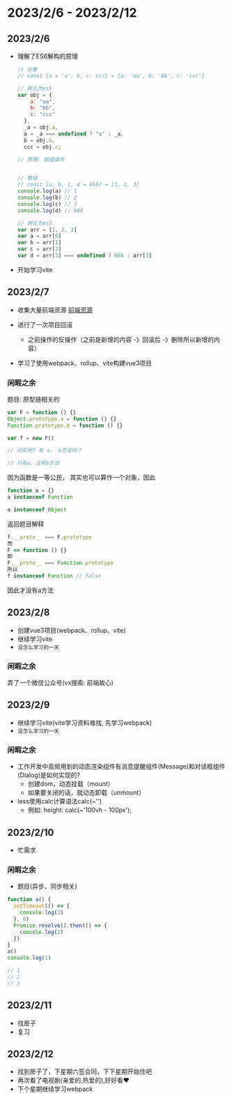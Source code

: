 # 2023/2/6 - 2023/2/12

## 2023/2/6
 - 理解了ES6解构的原理

   ```js
   // 对象
   // const {a = 'a', b, c: ccc} = {a: 'aa', b: 'bb', c: 'ccc'}
   
   // 转化为es5
   var obj = {
       a: "aa",
       b: "bb",
       c: "ccc"
     },
     _a = obj.a,
     a = _a === undefined ? "a" : _a,
     b = obj.b,
     ccc = obj.c;
   
   // 原理: 赋值操作
   
   
   // 数组
   // const [a, b, c, d = 666] = [1, 2, 3]
   console.log(a) // 1
   console.log(b) // 2
   console.log(c) // 3
   console.log(d) // 666
   
   // 转化为es5
   var arr = [1, 2, 3]
   var a = arr[0]
   var b = arr[1]
   var c = arr[2]
   var d = arr[3] === undefined ? 666 : arr[3] 
   ```

 - 开始学习vite

## 2023/2/7
- 收集大量前端资源
  [前端资源](https://codevity.top/article/harvest/link/实用工具.html)
  
- 进行了一次项目回滚

  - 之前操作的反操作（之前是新增的内容  -》回滚后 -》删除所以新增的内容）

- 学习了使用webpack、rollup、vite构建vue3项目

### 闲暇之余
  题目: 原型链相关的

  ```js
  var F = function () {}
  Object.prototype.a = function () {}
  Function.prototype.b = function () {}
  
  var f = new F()
  
  // 问实例f 有 a， b方法吗？
  
  // 只有a，没有b方法
  ```

  因为函数是一等公民， 其实也可以算作一个对象，因此

  ```js
  function a = {}
  a instanceof Function
  
  a instanceof Object
  ```

  返回题目解释

  ```js
  f.__proto__ === F.prototype
  而
  F => function () {}
  即
  F.__proto__ === Function.prototype
  所以
  f instanceof Function // false
  ```

  因此才没有a方法

## 2023/2/8
- 创建vue3项目(webpack、rollup、vite)
- 继续学习vite
- `没怎么学习的一天`
### 闲暇之余
  弄了一个微信公众号(vx搜索: 前端故心)

## 2023/2/9
- 继续学习vite(vite学习资料难找, 先学习webpack)
- `没怎么学习的一天`
### 闲暇之余
   - 工作开发中高频用到的动态渲染组件有消息提醒组件(Message)和对话框组件 (Dialog)是如何实现的?
     - 创建dom，动态挂载（mount）
     - 如果要关闭的话，就动态卸载（unmount）
   - less使用calc计算语法calc(~'')
     - 例如: height: calc(~'100vh - 100px');


## 2023/2/10
- 忙需求
### 闲暇之余
  - 题目(异步、同步相关)
  ```js
  function a() {
    setTimeout(() => {
      console.log(3)
    }, 0)
    Promise.resolve().then(() => {
      console.log(2)
    })
  }
  a()
  console.log(1)
  
  // 1  
  // 2
  // 3
  ```

## 2023/2/11
- 找房子
- 复习

## 2023/2/12
- 找到房子了，下星期六签合同，下下星期开始住吧
- 再次看了电视剧(亲爱的,热爱的),好好看❤️
- 下个星期继续学习webpack